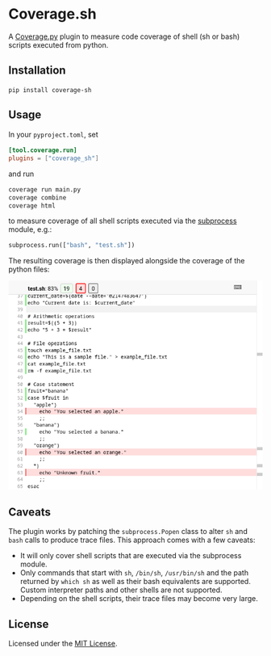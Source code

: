 # Coverage.sh

A  [Coverage.py](https://github.com/nedbat/coveragepy) plugin to measure code coverage of shell (sh or bash) scripts
executed from python.

## Installation

```shell
pip install coverage-sh
```

## Usage

In your `pyproject.toml`, set

```toml
[tool.coverage.run]
plugins = ["coverage_sh"]
```

and run

```shell
coverage run main.py
coverage combine
coverage html
```

to measure coverage of all shell scripts executed via
the [subprocess](https://docs.python.org/3/library/subprocess.html) module, e.g.:

```python
subprocess.run(["bash", "test.sh"])
```

The resulting coverage is then displayed alongside the coverage of the python files:

![coverage.sh report screenshot](doc/media/screenshot_html-report.png)

## Caveats

The plugin works by patching the `subprocess.Popen` class to alter `sh` and `bash` calls to produce trace files. This
approach comes with a few caveats:

- It will only cover shell scripts that are executed via the subprocess module.
- Only commands that start with    `sh`, `/bin/sh`, `/usr/bin/sh` and the path returned by `which sh` as well as their
  bash equivalents are supported. Custom interpreter paths and other shells are not supported.
- Depending on the shell scripts, their trace files may become very large.

## License

Licensed under the [MIT License](LICENSE.txt).
